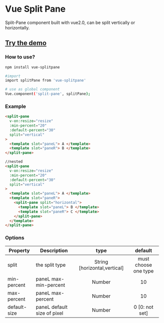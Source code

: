 # Vue Split Pane

Split-Pane component built with vue2.0, can be split vertically or horizontally.

## [Try the demo](http://panjiachen.github.io/split-pane/demo/index.html)

### How to use?

```bash
npm install vue-splitpane

#import
import splitPane from 'vue-splitpane'

# use as global component
Vue.component('split-pane', splitPane);
```

### Example

```html
<split-pane
  v-on:resize="resize"
  :min-percent="20"
  :default-percent="30"
  split="vertical"
>
  <template slot="paneL"> A </template>
  <template slot="paneR"> B </template>
</split-pane>
```

```html
//nested
<split-pane
  v-on:resize="resize"
  :min-percent="20"
  :default-percent="30"
  split="vertical"
>
  <template slot="paneL"> A </template>
  <template slot="paneR">
    <split-pane split="horizontal">
      <template slot="paneL"> B </template>
      <template slot="paneR"> C </template>
    </split-pane>
  </template>
</split-pane>
```

### Options

| Property     | Description                 |             type             |       default        |
| ------------ | --------------------------- | :--------------------------: | :------------------: |
| split        | the split type              | String [horizontal,vertical] | must choose one type |
| min-percent  | paneL max-min-percent       |            Number            |          10          |
| max-percent  | paneL max-percent           |            Number            |          10          |
| default-size | paneL default size of pixel |            Number            |    0 [0: not set]    |
